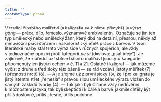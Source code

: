 ```yaml
---
title: ''
contentType: prose
---
```


<section>

V tradici čínského malířství (a kaligrafie se k němu přimyká) je výraz _gong_ — práce, dílo, řemeslo, významově ambivalentní. Označuje se jím ten typ umělecký nebo umělecký žánr, který dbá na detailní, přesnou, někdy až minuciózní práci štětcem i na koloristický efekt práce s barvou. V teorii literátské malby stál tento výraz sice v různých spojeních, ale vždy v jednoznačné opozici proti kategorii _xie yi_ (doslova: „psát ideje“). Je zajímavé, že v předchozí sbírce básní o malířství jsou tyto kategorie připomenuty jen jistým echem v č. 11 a 21. Ostatně i kaligraf — jak můžeme vyčíst z druhé a třetí sloky této básně — se rád vzdává jistoty měřítek (7) i přesnosti hrotů (8). — A je zřejmé už z první sloky (3), že i pro kaligrafa je jistý latentní střet „řemesla“ s pravou silou uměleckého výrazu vložen do samých základů tvorby (4). — Tak jako byli Číňané vždy nedůvěřiví k možnostem jazyka, tak byli skeptičtí i k čáře a barvě, jakmile chtěly být příliš doslovné, příliš přesné, příliš podobné.

</section>
